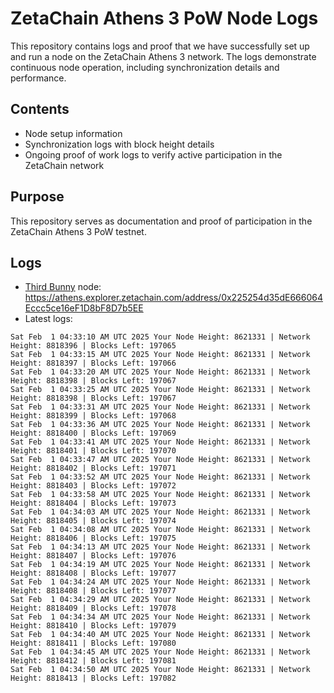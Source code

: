 # ZetaChain Athens 3 PoW Node Logs
This repository contains logs and proof that we have successfully set up and run a node on the ZetaChain Athens 3 network. The logs demonstrate continuous node operation, including synchronization details and performance.

## Contents
- Node setup information
- Synchronization logs with block height details
- Ongoing proof of work logs to verify active participation in the ZetaChain network

## Purpose
This repository serves as documentation and proof of participation in the ZetaChain Athens 3 PoW testnet.

## Logs

- [Third Bunny](https://thirdbunny.xyz/) node: https://athens.explorer.zetachain.com/address/0x225254d35dE666064Eccc5ce16eF1D8bF8D7b5EE
- Latest logs:
```
Sat Feb  1 04:33:10 AM UTC 2025 Your Node Height: 8621331 | Network Height: 8818396 | Blocks Left: 197065
Sat Feb  1 04:33:15 AM UTC 2025 Your Node Height: 8621331 | Network Height: 8818397 | Blocks Left: 197066
Sat Feb  1 04:33:20 AM UTC 2025 Your Node Height: 8621331 | Network Height: 8818398 | Blocks Left: 197067
Sat Feb  1 04:33:25 AM UTC 2025 Your Node Height: 8621331 | Network Height: 8818398 | Blocks Left: 197067
Sat Feb  1 04:33:31 AM UTC 2025 Your Node Height: 8621331 | Network Height: 8818399 | Blocks Left: 197068
Sat Feb  1 04:33:36 AM UTC 2025 Your Node Height: 8621331 | Network Height: 8818400 | Blocks Left: 197069
Sat Feb  1 04:33:41 AM UTC 2025 Your Node Height: 8621331 | Network Height: 8818401 | Blocks Left: 197070
Sat Feb  1 04:33:47 AM UTC 2025 Your Node Height: 8621331 | Network Height: 8818402 | Blocks Left: 197071
Sat Feb  1 04:33:52 AM UTC 2025 Your Node Height: 8621331 | Network Height: 8818403 | Blocks Left: 197072
Sat Feb  1 04:33:58 AM UTC 2025 Your Node Height: 8621331 | Network Height: 8818404 | Blocks Left: 197073
Sat Feb  1 04:34:03 AM UTC 2025 Your Node Height: 8621331 | Network Height: 8818405 | Blocks Left: 197074
Sat Feb  1 04:34:08 AM UTC 2025 Your Node Height: 8621331 | Network Height: 8818406 | Blocks Left: 197075
Sat Feb  1 04:34:13 AM UTC 2025 Your Node Height: 8621331 | Network Height: 8818407 | Blocks Left: 197076
Sat Feb  1 04:34:19 AM UTC 2025 Your Node Height: 8621331 | Network Height: 8818408 | Blocks Left: 197077
Sat Feb  1 04:34:24 AM UTC 2025 Your Node Height: 8621331 | Network Height: 8818408 | Blocks Left: 197077
Sat Feb  1 04:34:29 AM UTC 2025 Your Node Height: 8621331 | Network Height: 8818409 | Blocks Left: 197078
Sat Feb  1 04:34:34 AM UTC 2025 Your Node Height: 8621331 | Network Height: 8818410 | Blocks Left: 197079
Sat Feb  1 04:34:40 AM UTC 2025 Your Node Height: 8621331 | Network Height: 8818411 | Blocks Left: 197080
Sat Feb  1 04:34:45 AM UTC 2025 Your Node Height: 8621331 | Network Height: 8818412 | Blocks Left: 197081
Sat Feb  1 04:34:50 AM UTC 2025 Your Node Height: 8621331 | Network Height: 8818413 | Blocks Left: 197082
```
